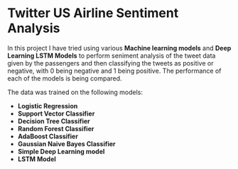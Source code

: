 # **Twitter US Airline Sentiment Analysis**

In this project I have tried using various **Machine learning models** and **Deep Learning LSTM Models** to perform seniment analysis of the tweet data given by the passengers and then classifying the tweets as positive or negative, with 0 being negative and 1 being positive.
The performance of each of the models is being compared.

The data was trained on the following models:


*   **Logistic Regression**
*   **Support Vector Classifier**
*   **Decision Tree Classifier**
*   **Random Forest Classifier**
*   **AdaBoost Classifier**
*   **Gaussian Naive Bayes Classifier**
*   **Simple Deep Learning model**
*   **LSTM Model**